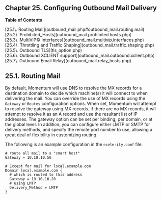 ## Chapter 25. Configuring Outbound Mail Delivery

**Table of Contents**

<dl class="toc">

<dt>[25.1\. Routing Mail](outbound_mail.php#outbound_mail.routing.mail)</dt>

<dt>[25.2\. Prohibited_Hosts](outbound_mail.prohibited.hosts.php)</dt>

<dt>[25.3\. MultiVIP© Interfaces](outbound_mail.multivip.interfaces.php)</dt>

<dt>[25.4\. Throttling and Traffic Shaping](outbound_mail.traffic.shaping.php)</dt>

<dt>[25.5\. Outbound TLS](tls_option.php)</dt>

<dt>[25.6\. Outbound XCLIENT support](outbound_mail.outbound.xclient.php)</dt>

<dt>[25.7\. Outbound Email Relay](outbound_mail.relay_hosts.php)</dt>

</dl>

## 25.1. Routing Mail

By default, Momentum will use DNS to resolve the MX records for a destination domain to decide which machine(s) it will connect to when delivering the mail. You can override the use of MX records using the `Gateway` or `Routes` configuration options. When set, Momentum will attempt to resolve the gateway using MX records. If there are no MX records, it will attempt to resolve it as an A record and use the resultant list of IP addresses. The gateway option can be set per binding, per domain, or at the global level. In addition, you can configure either LMTP or SMTP for delivery methods, and specify the remote port number to use, allowing a great deal of flexibility in customizing routing.

The following is an example configuration in the `ecelerity.conf` file:

```
# route all mail to a "smart host"
Gateway = 10.10.10.50

# Except for mail for local.example.com
Domain local.example.com {
  # which is routed to this address
  Gateway = 10.10.10.20
  # using LMTP
  Delivery_Method = LMTP
}
```
